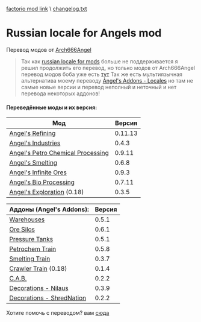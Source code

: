 
 [factorio mod link](https://mods.factorio.com/mod/RLAmod) \ 
 [changelog.txt](https://github.com/D7PEK/Russian-locale-for-Angels-mod/blob/master/Russian%20locale%20for%20Angels%20mod/changelog.txt)

# Russian locale for Angels mod

Перевод модов от [Arch666Angel](https://mods.factorio.com/user/Arch666Angel)

>Так как  [russian locale for mods](https://mods.factorio.com/mod/ruslocale) больше не поддерживается я решил продолжить его перевод, но только модов от Arch666Angel перевод модов боба уже есть [тут](https://mods.factorio.com/mod/boblocale) 
Так же есть мультиязычная альтернатива моему переводу [Angel's Addons - Locales](https://mods.factorio.com/mod/angelsaddons-newlocales) но там не самые новые версии и перевод неполный и неточный и нет перевода некоторых аддонов! 

#### Переведённые моды и их версия:

| Мод | Версия |
| ------- | ---- |
| [Angel's Refining ](https://mods.factorio.com/mod/angelsrefining) | 0.11.13 |
| [Angel's Industries ](https://mods.factorio.com/mod/angelsindustries) | 0.4.3 |
| [Angel's Petro Chemical Processing](https://mods.factorio.com/mod/angelspetrochem) | 0.9.11 |
| [Angel's Smelting](https://mods.factorio.com/mod/angelssmelting) | 0.6.8 |
| [Angel's Infinite Ores](https://mods.factorio.com/mod/angelsinfiniteores) | 0.9.3 |
| [Angel's Bio Processing](https://mods.factorio.com/mod/angelsbioprocessing) | 0.7.11 |
| [Angel's Exploration](https://mods.factorio.com/mod/angelsexploration) (0.18) | 0.3.5 |

| Аддоны (Angel's Addons): | Версия |
| ------ | ----|
|[Warehouses](https://mods.factorio.com/mod/angelsaddons-warehouses)| 0.5.1|
|[Ore Silos](https://mods.factorio.com/mod/angelsaddons-oresilos)|0.6.1|
|[Pressure Tanks](https://mods.factorio.com/mod/angelsaddons-pressuretanks)|0.5.1|
|[Petrochem Train](https://mods.factorio.com/mod/angelsaddons-petrotrain)| 0.5.8|
|[Smelting Train](https://mods.factorio.com/mod/angelsaddons-smeltingtrain)| 0.3.7|
|[Crawler Train](https://mods.factorio.com/mod/angelsaddons-crawlertrain) (0.18)| 0.1.4|
|[C.A.B.](https://mods.factorio.com/mod/angelsaddons-cab)| 0.2.2|
|[Decorations - Nilaus](https://mods.factorio.com/mod/angelsaddons-nilaus) | 0.3.9 |
|[Decorations - ShredNation](https://mods.factorio.com/mod/angelsaddons-shred) | 0.2.2 |


Хотите помочь с переводом? вам  [сюда](https://github.com/D7PEK/Russian-locale-for-Angels-mod/issues/1)
